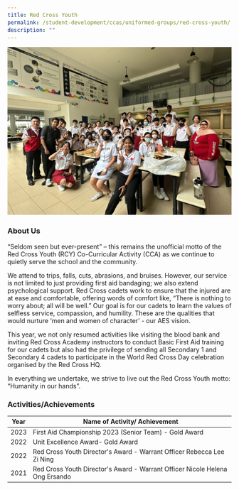 ```yaml
---
title: Red Cross Youth
permalink: /student-development/ccas/uniformed-groups/red-cross-youth/
description: ""
---
```

![](/images/rcy%20photo.jpeg)

### About Us

“Seldom seen but ever-present” – this remains the unofficial motto of the Red Cross Youth (RCY) Co-Curricular Activity (CCA) as we continue to quietly serve the school and the community.

We attend to trips, falls, cuts, abrasions, and bruises. However, our service is not limited to just providing first aid bandaging; we also extend psychological support. Red Cross cadets work to ensure that the injured are at ease and comfortable, offering words of comfort like, “There is nothing to worry about; all will be well.” Our goal is for our cadets to learn the values of selfless service, compassion, and humility. These are the qualities that would nurture ‘men and women of character’ - our AES vision.

This year, we not only resumed activities like visiting the blood bank and inviting Red Cross Academy instructors to conduct Basic First Aid training for our cadets but also had the privilege of sending all Secondary 1 and Secondary 4 cadets to participate in the World Red Cross Day celebration organised by the Red Cross HQ. 

In everything we undertake, we strive to live out the Red Cross Youth motto: “Humanity in our hands”.

 


### Activities/Achievements

  
| Year | Name of Activity/ Achievement| 
| -------- | -------- | 
| 2023    | First Aid Championship 2023 (Senior Team) - Gold Award     | 
| 2022     |  Unit Excellence Award- Gold Award| 
| 2022   |  Red Cross Youth Director's Award - Warrant Officer Rebecca Lee Zi Ning  | 
| 2021    | Red Cross Youth Director's Award - Warrant Officer Nicole Helena Ong Ersando     | 
